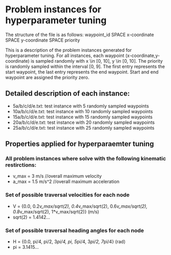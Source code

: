 # Problem instances for hyperparameter tuning
The structure of the file is as follows: 
waypoint_id SPACE x-coordinate SPACE y-coordinate SPACE priority

This is a description of the problem instances generated for hyperparameter tuning. For all instances, each waypoint (x-coordinate,y-coordinate) is sampled randomly with x \in [0, 10], y \in [0, 10]. The priority is randomly sampled within the interval [0, 9]. The first entry represents the start waypoint, the last entry represents the end waypoint. Start and end waypoint are assigned the priority zero.

## Detailed description of each instance:
- 5a/b/c/d/e.txt: test instance with 5 randomly sampled waypoints
- 10a/b/c/d/e.txt: test instance with 10 randomly sampled waypoints
- 15a/b/c/d/e.txt: test instance with 15 randomly sampled waypoints
- 20a/b/c/d/e.txt: test instance with 20 randomly sampled waypoints
- 25a/b/c/d/e.txt: test instance with 25 randomly sampled waypoints

## Properties applied for hyperparaemter tuning
### All problem instances where solve with the following kinematic restirctions:
- v_max = 3 m/s //overall maximum velocity
- a_max = 1.5 m/s^2 //overall maximum acceleration

### Set of possible traversal velocities for each node
- V = {0.0, 0.2*v_max/sqrt(2), 0.4*v_max/sqrt(2), 0.6*v_max/sqrt(2), 0.8*v_max/sqrt(2), 1*v_max/sqrt(2)}  (m/s)
- sqrt(2) = 1.4142...

### Set of possible traversal heading angles for each node
- H = {0.0, pi/4, pi/2, 3*pi/4, pi, 5*pi/4, 3*pi/2, 7*pi/4}  (rad)
- pi = 3.1415...
